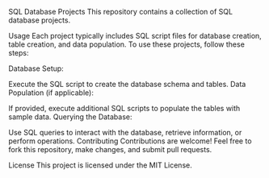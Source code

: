 SQL Database Projects
This repository contains a collection of SQL database projects.

Usage
Each project typically includes SQL script files for database creation, table creation, and data population. To use these projects, follow these steps:

Database Setup:

Execute the SQL script to create the database schema and tables.
Data Population (if applicable):

If provided, execute additional SQL scripts to populate the tables with sample data.
Querying the Database:

Use SQL queries to interact with the database, retrieve information, or perform operations.
Contributing
Contributions are welcome! Feel free to fork this repository, make changes, and submit pull requests.

License
This project is licensed under the MIT License.
